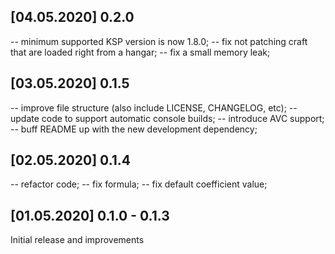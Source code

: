 ## [04.05.2020] 0.2.0
-- minimum supported KSP version is now 1.8.0;
-- fix not patching craft that are loaded right from a hangar;
-- fix a small memory leak;

## [03.05.2020] 0.1.5
-- improve file structure (also include LICENSE, CHANGELOG, etc);
-- update code to support automatic console builds;
-- introduce AVC support;
-- buff README up with the new development dependency;

## [02.05.2020] 0.1.4
-- refactor code;
-- fix formula;
-- fix default coefficient value;

## [01.05.2020] 0.1.0 - 0.1.3
Initial release and improvements
